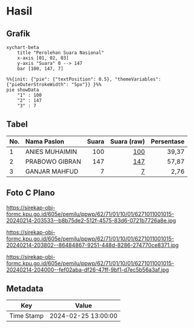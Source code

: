 # Hasil

## Grafik

```mermaid
xychart-beta
    title "Perolehan Suara Nasional"
    x-axis [01, 02, 03]
    y-axis "Suara" 0 --> 147
    bar [100, 147, 7]
```

```mermaid
%%{init: {"pie": {"textPosition": 0.5}, "themeVariables": {"pieOuterStrokeWidth": "5px"}} }%%
pie showData
    "1" : 100
    "2" : 147
    "3" : 7
```

## Tabel

| No. | Nama Paslon    | Suara | Suara (raw) | Persentase |
|:--- |:-------------- | -----:| -----------:| ----------:|
| 1   | ANIES MUHAIMIN | 100   | [100][p-1]  | 39,37      |
| 2   | PRABOWO GIBRAN | 147   | [147][p-2]  | 57,87      |
| 3   | GANJAR MAHFUD  | 7     | [7][p-3]    | 2,76       |


[p-1]: https://github.com/gigit-pemilu/pemilu-2024/blob/main/pilpres/hitung-suara/sub/62-kalimantan-tengah/sub/71-kota-palangkaraya/sub/01-pahandut/sub/1001-pahandut/sub/015-tps/sub/paslon-1.txt
[p-2]: https://github.com/gigit-pemilu/pemilu-2024/blob/main/pilpres/hitung-suara/sub/62-kalimantan-tengah/sub/71-kota-palangkaraya/sub/01-pahandut/sub/1001-pahandut/sub/015-tps/sub/paslon-2.txt
[p-3]: https://github.com/gigit-pemilu/pemilu-2024/blob/main/pilpres/hitung-suara/sub/62-kalimantan-tengah/sub/71-kota-palangkaraya/sub/01-pahandut/sub/1001-pahandut/sub/015-tps/sub/paslon-3.txt

## Foto C Plano

https://sirekap-obj-formc.kpu.go.id/605e/pemilu/ppwp/62/71/01/10/01/6271011001015-20240214-203533--b8b75de2-512f-4575-83d6-0721b7726a8e.jpg

https://sirekap-obj-formc.kpu.go.id/605e/pemilu/ppwp/62/71/01/10/01/6271011001015-20240214-203802--86484867-9251-448d-8286-274770ce8371.jpg

https://sirekap-obj-formc.kpu.go.id/605e/pemilu/ppwp/62/71/01/10/01/6271011001015-20240214-204000--fef02aba-df26-47ff-9bf1-d7ec5b56a3af.jpg


## Metadata

| Key        | Value               |
| ---------- | ------------------- |
| Time Stamp | 2024-02-25 13:00:00 |



